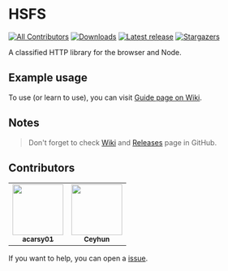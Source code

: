 # HSFS

[![All Contributors](https://img.shields.io/badge/all_contributors-2-orange.svg?style=flat-square)](#contributors)
[![Downloads](https://img.shields.io/npm/dt/hsfs?style=flat-square)](https://www.npmjs.com/hsfs)
[![Latest release](https://img.shields.io/github/v/release/acarsy01/hsfs?label=latest%20release&style=flat-square)](https://github.com/acarsy01/hsfs/releases)
[![Stargazers](https://img.shields.io/github/stars/acarsy01/hsfs?style=flat-square)](https://github.com/acarsy01/hsfs/stargazers)

A classified HTTP library for the browser and Node.

## Example usage

To use (or learn to use), you can visit [Guide page on Wiki](https://github.com/acarsy01/hsfs/wiki/Guide).

## Notes

> Don't forget to check [Wiki](https://github.com/acarsy01/hsfs) and [Releases](https://github.com/acarsy01/hsfs/releases) page in GitHub.

## Contributors

<table>
  <tr>
    <td align="center">
      <a href="https://github.com/acarsy01">
        <img src="https://avatars2.githubusercontent.com/u/67241967?v=4" width="100px;" alt=""/>
        <br />
        <sub>
          <b>acarsy01</b>
        </sub>
      </a>
    </td>
    <td align="center">
      <a href="https://github.com/ceyrex20">
        <img src="https://avatars0.githubusercontent.com/u/38532537?v=4" width="100px;" alt="" />
        <br />
        <sub>
          <b>Ceyhun</b>
        </sub>
      </a>
    </td>
  </tr>
</table>

If you want to help, you can open a [issue](https://github.com/acarsy01/hsfs/issues/new).
